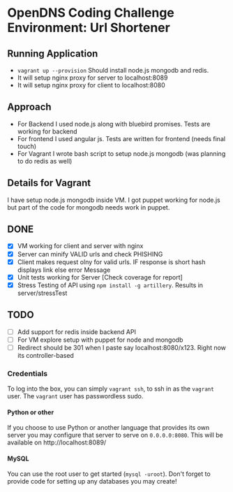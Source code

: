# OpenDNS Coding Challenge Environment: Url Shortener

## Running Application
* `vagrant up --provision` Should install node.js mongodb and redis.
* It will setup nginx proxy for server to localhost:8089 
* It will setup nginx proxy for client to localhost:8080

## Approach
* For Backend I used node.js along with bluebird promises. Tests are working for backend
* For frontend I used angular js. Tests are written for frontend (needs final touch)
* For Vagrant I wrote bash script to setup node.js mongodb (was planning to do redis as well) 

## Details for Vagrant
I have setup node.js mongodb inside VM. 
I got puppet working for node.js but part of the code for mongodb needs work in puppet.

## DONE
- [x] VM working for client and server with nginx
- [x]  Server can minify VALID urls and check PHISHING
- [x] Client makes request olny for valid urls. IF response is short hash displays link else error Message
- [x] Unit tests working for Server [Check coverage for report]
- [x] Stress Testing of API using `npm install -g artillery`. Results in server/stressTest

## TODO
- [ ] Add support for redis inside backend API
- [ ] For VM explore setup with puppet for node and mongodb
- [ ] Redirect should be 301 when I paste say localhost:8080/x123. Right now its controller-based

### Credentials
To log into the box, you can simply `vagrant ssh`, to ssh in as the `vagrant` user.
The `vagrant` user has passwordless sudo.

#### Python or other
If you choose to use Python or another language that provides its own server
you may configure that server to serve on `0.0.0.0:8080`. This will be available
on http://localhost:8089/

#### MySQL
You can use the root user to get started (`mysql -uroot`).  Don't forget to provide code for setting up any databases you may create!
